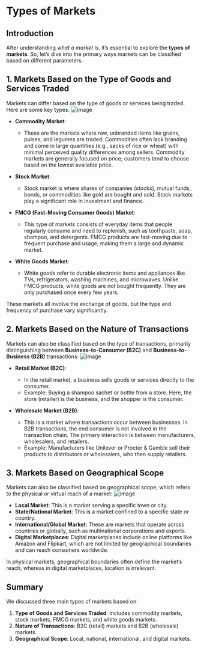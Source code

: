 # Types of Markets

## Introduction

After understanding *what a market is*, it’s essential to explore the **types of markets**. So, let’s dive into the primary ways markets can be classified based on different parameters.

## 1. Markets Based on the Type of Goods and Services Traded

Markets can differ based on the type of goods or services being traded. Here are some key types:
![image](https://github.com/user-attachments/assets/c6dce0f9-146b-4aa9-ba5e-f92153c8588f)

- **Commodity Market**:
  - These are the markets where raw, unbranded items like grains, pulses, and legumes are traded. Commodities often lack branding and come in large quantities (e.g., sacks of rice or wheat) with minimal perceived quality differences among sellers. Commodity markets are generally focused on price; customers tend to choose based on the lowest available price.

- **Stock Market**:
  - Stock market is where shares of companies (stocks), mutual funds, bonds, or commodities like gold are bought and sold. Stock markets play a significant role in investment and finance.

- **FMCG (Fast-Moving Consumer Goods) Market**:
  - This type of markets consists of everyday items that people regularly consume and need to replenish, such as toothpaste, soap, shampoo, and detergents. FMCG products are fast-moving due to frequent purchase and usage, making them a large and dynamic market.

- **White Goods Market**:
  - White goods refer to durable electronic items and appliances like TVs, refrigerators, washing machines, and microwaves. Unlike FMCG products, white goods are not bought frequently. They are only purchased once every few years.

These markets all involve the exchange of goods, but the type and frequency of purchase vary significantly.

## 2. Markets Based on the Nature of Transactions

Markets can also be classified based on the type of transactions, primarily distinguishing between **Business-to-Consumer (B2C)** and **Business-to-Business (B2B)** transactions:
![image](https://github.com/user-attachments/assets/07f435c3-e750-47b4-b381-7bcc67bdab26)

- **Retail Market (B2C)**:
  - In the retail market, a business sells goods or services directly to the consumer.
  - Example: Buying a shampoo sachet or bottle from a store. Here, the store (retailer) is the business, and the shopper is the consumer.

- **Wholesale Market (B2B)**:
  - This is a market where transactions occur between businesses. In B2B transactions, the end consumer is not involved in the transaction chain. The primary interaction is between manufacturers, wholesalers, and retailers.
  - Example: Manufacturers like Unilever or Procter & Gamble sell their products to distributors or wholesalers, who then supply retailers.

## 3. Markets Based on Geographical Scope

Markets can also be classified based on geographical scope, which refers to the physical or virtual reach of a market:
![image](https://github.com/user-attachments/assets/61fef6c6-823b-4b2c-ad4a-b875dca17c9a)

- **Local Market**: This is a market serving a specific town or city.
- **State/National Market**: This is a market confined to a specific state or country.
- **International/Global Market**: These are markets that operate across countries or globally, such as multinational corporations and exports.
- **Digital Marketplaces**: Digital marketplaces include online platforms like Amazon and Flipkart, which are not limited by geographical boundaries and can reach consumers worldwide.

In physical markets, geographical boundaries often define the market’s reach, whereas in digital marketplaces, location is irrelevant.

## Summary

We discussed three main types of markets based on:
1. **Type of Goods and Services Traded**: Includes commodity markets, stock markets, FMCG markets, and white goods markets.
2. **Nature of Transactions**: B2C (retail) markets and B2B (wholesale) markets.
3. **Geographical Scope**: Local, national, international, and digital markets.
